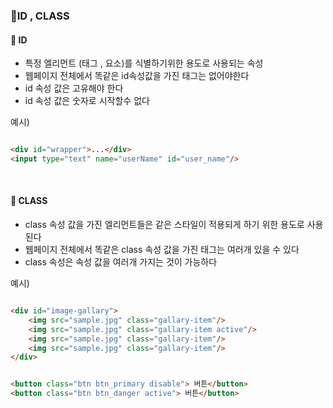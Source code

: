 ### 🔸ID , CLASS

#### 🔹 ID

- 특정 엘리먼트 (태그 , 요소)를 식별하기위한 용도로 사용되는 속성
- 웹페이지 전체에서 똑같은 id속성값을 가진 태그는 없어야한다
- id 속성 값은 고유해야 한다
- id 속성 값은 숫자로 시작할수 없다

예시)

```html

<div id="wrapper">...</div>
<input type="text" name="userName" id="user_name"/>
```

<br>

#### 🔹 CLASS

- class 속성 값을 가진 엘리먼트들은 같은 스타일이 적용되게 하기 위한 용도로 사용된다
- 웹페이지 전체에서 똑같은 class 속성 값을 가진 태그는 여러개 있을 수 있다
- class 속성은 속성 값을 여러개 가지는 것이 가능하다

예시)

```html

<div id="image-gallary">
    <img src="sample.jpg" class="gallary-item"/>
    <img src="sample.jpg" class="gallary-item active"/>
    <img src="sample.jpg" class="gallary-item"/>
    <img src="sample.jpg" class="gallary-item"/>
</div>


<button class="btn btn_primary disable"> 버튼</button>
<button class="btn btn_danger active"> 버튼</button>

```